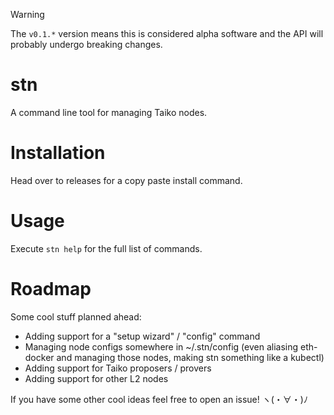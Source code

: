 > [!WARNING]
> The `v0.1.*` version means this is considered alpha software and the API will probably undergo breaking changes.

# stn

A command line tool for managing Taiko nodes.

# Installation

Head over to releases for a copy paste install command.

# Usage

Execute `stn help` for the full list of commands.

# Roadmap

Some cool stuff planned ahead:

- Adding support for a "setup wizard" / "config" command
- Managing node configs somewhere in ~/.stn/config (even aliasing eth-docker and managing those nodes, making stn something like a kubectl)
- Adding support for Taiko proposers / provers
- Adding support for other L2 nodes

If you have some other cool ideas feel free to open an issue! ヽ(・∀・)ﾉ
